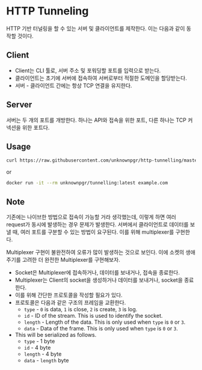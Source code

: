 # HTTP Tunneling

HTTP 기반 터널링을 할 수 있는 서버 및 클라이언트를 제작한다. 이는 다음과 같이 동작할 것이다.

## Client

- Client는 CLI 툴로, 서버 주소 및 포워딩할 포트를 입력으로 받는다.
- 클라이언트는 초기에 서버에 접속하여 서버로부터 적절한 도메인을 할당받는다.
- 서버 - 클라이언트 간에는 항상 TCP 연결을 유지한다.

## Server

서버는 두 개의 포트를 개방한다. 하나는 API와 접속을 위한 포트, 다른 하나는 TCP 커넥션을 위한 포트다.

## Usage

```bash
curl https://raw.githubusercontent.com/unknownpgr/http-tunnelling/master/client.min.js -q | node - example.com
```

or

```bash
docker run -it --rm unknownpgr/tunnelling:latest example.com
```

## Note

기존에는 나이브한 방법으로 접속이 가능할 거라 생각했는데, 이렇게 하면 여러 request가 동시에 발생하는 경우 문제가 발생한다. 서버에서 클라이언트로 데이터를 보낼 때, 여러 포트를 구분할 수 있는 방법이 요구된다. 이를 위해 multiplexer를 구현한다.

Multiplexer 구현이 불완전하여 오류가 많이 발생하는 것으로 보인다. 이에 소켓의 생애주기를 고려한 더 완전한 Multiplexer를 구현해보자.

- Socket은 Multiplexer에 접속하거나, 데이터를 보내거나, 접속을 종료한다.
- Multiplexer는 Client의 socket을 생성하거나 데이터를 보내거나, socket을 종료한다.
- 이를 위해 간단한 프로토콜을 작성할 필요가 있다.
- 프로토콜은 다음과 같은 구조의 프레임을 교환한다.
  - `type` - `0` is data, `1` is close, `2` is create, `3` is log.
  - `id` - ID of the stream. This is used to identify the socket.
  - `length` - Length of the data. This is only used when `type` is `0` or `3`.
  - `data` - Data of the frame. This is only used when `type` is `0` or `3`.
- This will be serialized as follows.
  - `type` - 1 byte
  - `id` - 4 byte
  - `length` - 4 byte
  - `data` - `length` byte
